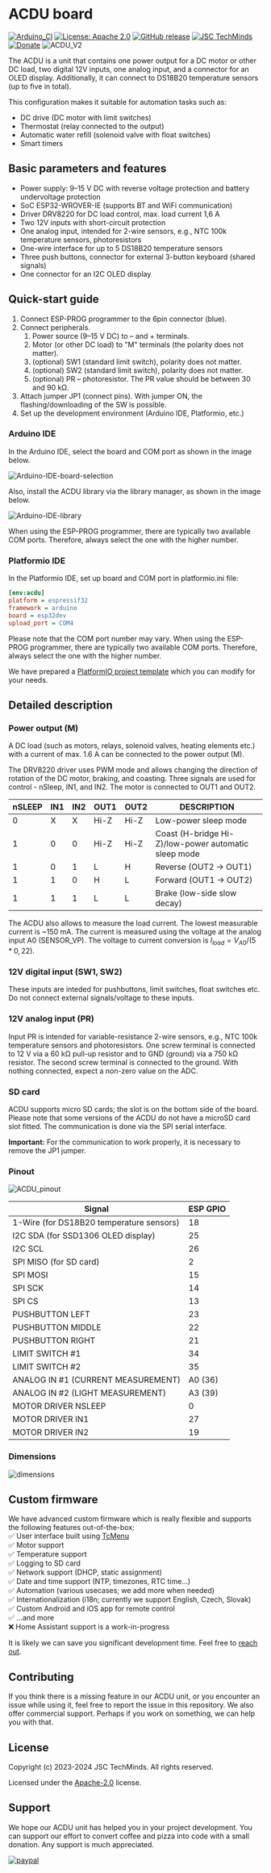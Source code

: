 # ACDU board

[![Arduino_CI](https://github.com/JSC-electronics/acdu-support-library/actions/workflows/arduino_ci.yml/badge.svg)](https://github.com/JSC-electronics/acdu-support-library/actions/workflows/arduino_ci.yml)
[![License: Apache 2.0](https://img.shields.io/badge/license-Apache--2.0-green.svg)](https://github.com/JSC-electronics/acdu-support-library/blob/master/LICENSE)
[![GitHub release](https://img.shields.io/github/release/JSC-electronics/acdu-support-library.svg?maxAge=3600)](https://github.com/JSC-electronics/acdu-support-library/releases)
[![JSC TechMinds](https://img.shields.io/badge/JSC-TechMinds-green.svg)](https://www.jsce.cz/)
[![Donate](https://img.shields.io/badge/donate-PayPal-blueviolet.svg)](https://www.paypal.com/cgi-bin/webscr?cmd=_s-xclick&hosted_button_id=SESX9ABM7V8KA&source=url)
![ACDU_V2](https://github.com/JSC-electronics/acdu-support-library/blob/bcd0f757ce4ca1667f882ca5b78d6a925fbf2f98/documentation/ACDU-V2.png)

The ACDU is a unit that contains one power output for a DC motor or other DC load, two digital 12V inputs, one analog input, and a connector for an OLED display. Additionally, it can connect to DS18B20 temperature sensors (up to five in total).

This configuration makes it suitable for automation tasks such as:

- DC drive (DC motor with limit switches)
- Thermostat (relay connected to the output)
- Automatic water refill (solenoid valve with float switches)
- Smart timers

## Basic parameters and features

- Power supply: 9–15 V DC with reverse voltage protection and battery undervoltage protection
- SoC ESP32-WROVER-IE (supports BT and WiFi communication)
- Driver DRV8220 for DC load control, max. load current 1,6 A
- Two 12V inputs with short-circuit protection
- One analog input, intended for 2-wire sensors, e.g., NTC 100k temperature sensors, photoresistors
- One-wire interface for up to 5 DS18B20 temperature sensors
- Three push buttons, connector for external 3-button keyboard (shared signals)
- One connector for an I2C OLED display

## Quick-start guide

1. Connect ESP-PROG programmer to the 6pin connector (blue).
2. Connect peripherals.
   1. Power source (9–15 V DC) to – and + terminals.
   2. Motor (or other DC load) to "M" terminals (the polarity does not matter).
   3. (optional) SW1 (standard limit switch), polarity does not matter.
   4. (optional) SW2 (standard limit switch), polarity does not matter.
   5. (optional) PR – photoresistor. The PR value should be between 30 and 90 kΩ.
3. Attach jumper JP1 (connect pins). With jumper ON, the flashing/downloading of the SW is possible.
4. Set up the development environment (Arduino IDE, Platformio, etc.)

### Arduino IDE

In the Arduino IDE, select the board and COM port as shown in the image below.

![Arduino-IDE-board-selection](https://github.com/JSC-electronics/acdu-support-library/blob/69ab92bcbc8cbad11b842166eecbab312b00f64e/documentation/Arduino-IDE-board-port-select.png)

Also, install the ACDU library via the library manager, as shown in the image below.

![Arduino-IDE-library](https://github.com/JSC-electronics/acdu-support-library/blob/69ab92bcbc8cbad11b842166eecbab312b00f64e/documentation/Arduino-IDE-library.png)

When using the ESP-PROG programmer, there are typically two available COM ports. Therefore, always select the one with the higher number.

### Platformio IDE

In the Platformio IDE, set up board and COM port in platformio.ini file:

```ini
[env:acdu]
platform = espressif32
framework = arduino
board = esp32dev
upload_port = COM4
```
Please note that the COM port number may vary. When using the ESP-PROG programmer, there are typically two available COM ports. Therefore, always select the one with the higher number.

We have prepared a [PlatformIO project template](examples/PlatformIO%20project%20template) which you can modify for your needs.

## Detailed description

### Power output (M)

A DC load (such as motors, relays, solenoid valves, heating elements etc.) with a current of max. 1.6 A can be connected to the power output (M).

The DRV8220 driver uses PWM mode and allows changing the direction of rotation of the DC motor, braking, and coasting. Three signals are used for control - nSleep, IN1, and IN2. The motor is connected to OUT1 and OUT2.

| nSLEEP | IN1 | IN2 | OUT1 | OUT2 | DESCRIPTION                                          |
|--------|-----|-----|------|------|------------------------------------------------------|
| 0      | X   | X   | Hi-Z | Hi-Z | Low-power sleep mode                                 |
| 1      | 0   | 0   | Hi-Z | Hi-Z | Coast (H-bridge Hi-Z)/low-power automatic sleep mode |
| 1      | 0   | 1   | L    | H    | Reverse (OUT2 → OUT1)                                |
| 1      | 1   | 0   | H    | L    | Forward (OUT1 → OUT2)                                |
| 1      | 1   | 1   | L    | L    | Brake (low-side slow decay)                          |

The ACDU also allows to measure the load current. The lowest measurable current is ~150 mA. The current is measured using the voltage at the analog input A0 (SENSOR_VP). The voltage to current conversion is $I_{load} = V_{A0}/(5*0,22)$.

### 12V digital input (SW1, SW2)

These inputs are inteded for pushbuttons, limit switches, float switches etc. Do not connect external signals/voltage to these inputs.

### 12V analog input (PR)

Input PR is intended for variable-resistance 2-wire sensors, e.g., NTC 100k temperature sensors and photoresistors. One screw terminal is connected to 12 V via a 60 kΩ pull-up resistor and to GND (ground) via a 750 kΩ resistor. The second screw terminal is connected to the ground. With nothing connected, expect a non-zero value on the ADC.

### SD card

ACDU supports micro SD cards; the slot is on the bottom side of the board. Please note that some versions of the ACDU do not have a microSD card slot fitted. The communication is done via the SPI serial interface.

**Important:** For the communication to work properly, it is necessary to remove the JP1 jumper.

### Pinout

![ACDU_pinout](https://github.com/JSC-electronics/acdu-support-library/blob/bcd0f757ce4ca1667f882ca5b78d6a925fbf2f98/documentation/ACDU-V2-description.png)

| Signal                                   | ESP GPIO |
|------------------------------------------|----------|
| 1-Wire (for DS18B20 temperature sensors) | 18       |
| I2C SDA (for SSD1306 OLED display)       | 25       |
| I2C SCL                                  | 26       |
| SPI MISO (for SD card)                   | 2        |
| SPI MOSI                                 | 15       |
| SPI SCK                                  | 14       |
| SPI CS                                   | 13       |
| PUSHBUTTON LEFT                          | 23       |
| PUSHBUTTON MIDDLE                        | 22       |
| PUSHBUTTON RIGHT                         | 21       |
| LIMIT SWITCH #1                          | 34       |
| LIMIT SWITCH #2                          | 35       |
| ANALOG IN #1 (CURRENT MEASUREMENT)       | A0 (36)  |
| ANALOG IN #2 (LIGHT MEASUREMENT)         | A3 (39)  |
| MOTOR DRIVER NSLEEP                      | 0        |
| MOTOR DRIVER IN1                         | 27       |
| MOTOR DRIVER IN2                         | 19       |

### Dimensions

![dimensions](https://github.com/JSC-electronics/acdu-support-library/blob/bcd0f757ce4ca1667f882ca5b78d6a925fbf2f98/documentation/ACDU-V2-drawing.png)

## Custom firmware

We have advanced custom firmware which is really flexible and supports the following features out-of-the-box:<br/>
✅ User interface built using [TcMenu](https://www.thecoderscorner.com/products/arduino-libraries/tc-menu/)<br/>
✅ Motor support<br/>
✅ Temperature support<br/>
✅ Logging to SD card<br/>
✅ Network support (DHCP, static assignment)<br/>
✅ Date and time support (NTP, timezones, RTC time...)<br/>
✅ Automation (various usecases; we add more when needed)<br/>
✅ Internationalization (i18n; currently we support English, Czech, Slovak)<br/>
✅ Custom Android and iOS app for remote control<br/>
✅ ...and more<br/>
❌ Home Assistant support is a work-in-progress

It is likely we can save you significant development time. Feel free to [reach out](mailto:development@jsce.cz).

## Contributing

If you think there is a missing feature in our ACDU unit, or you encounter an issue while using it, feel free to report the issue in this repository. We also offer commercial support. Perhaps if you work on something, we can help you with that.

## License

Copyright (c) 2023-2024 JSC TechMinds. All rights reserved.

Licensed under the [Apache-2.0](LICENSE) license.

## Support

We hope our ACDU unit has helped you in your project development. You can support our effort to convert coffee and pizza into code with a small donation. Any support is much appreciated.

[![paypal](https://www.paypalobjects.com/en_US/i/btn/btn_donateCC_LG.gif)](https://www.paypal.com/cgi-bin/webscr?cmd=_s-xclick&hosted_button_id=SESX9ABM7V8KA&source=url)
